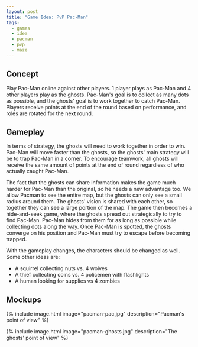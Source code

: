 ```yaml
---
layout: post
title: "Game Idea: PvP Pac-Man"
tags: 
  - games
  - idea
  - pacman
  - pvp
  - maze
---
```


## Concept

Play Pac-Man online against other players. 1 player plays as Pac-Man and 4 other players play as the ghosts. Pac-Man's goal is to collect as many dots as possible, and the ghosts' goal is to work together to catch Pac-Man. Players receive points at the end of the round based on performance, and roles are rotated for the next round.

## Gameplay

In terms of strategy, the ghosts will need to work together in order to win. Pac-Man will move faster than the ghosts, so the ghosts' main strategy will be to trap Pac-Man in a corner. To encourage teamwork, all ghosts will receive the same amount of points at the end of round regardless of who actually caught Pac-Man.

The fact that the ghosts can share information makes the game much harder for Pac-Man than the original, so he needs a new advantage too. We allow Pacman to see the entire map, but the ghosts can only see a small radius around them. The ghosts' vision is shared with each other, so together they can see a large portion of the map. The game then becomes a hide-and-seek game, where the ghosts spread out strategically to try to find Pac-Man. Pac-Man hides from them for as long as possible while collecting dots along the way. Once Pac-Man is spotted, the ghosts converge on his position and Pac-Man must try to escape before becoming trapped.

With the gameplay changes, the characters should be changed as well. Some other ideas are:

- A squirrel collecting nuts vs. 4 wolves
- A thief collecting coins vs. 4 policemen with flashlights
- A human looking for supplies vs 4 zombies

## Mockups

{% include image.html image="pacman-pac.jpg" description="Pacman's point of view" %}

{% include image.html image="pacman-ghosts.jpg" description="The ghosts' point of view" %}